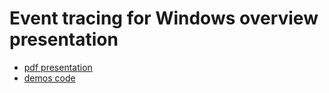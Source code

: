 # Event tracing for Windows overview presentation

- [pdf presentation](https://github.com/rsabirov/etw-production-profiling/raw/master/presentation/.NET%20Performance.pdf)
- [demos code](https://github.com/rsabirov/etw-production-profiling/tree/master/demos)
